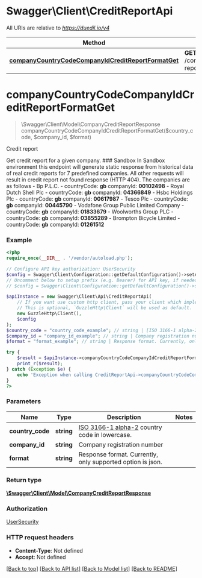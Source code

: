 # Swagger\Client\CreditReportApi

All URIs are relative to *https://duedil.io/v4*

Method | HTTP request | Description
------------- | ------------- | -------------
[**companyCountryCodeCompanyIdCreditReportFormatGet**](CreditReportApi.md#companyCountryCodeCompanyIdCreditReportFormatGet) | **GET** /company/{countryCode}/{companyId}/credit-report.{format} | Credit report


# **companyCountryCodeCompanyIdCreditReportFormatGet**
> \Swagger\Client\Model\CompanyCreditReportResponse companyCountryCodeCompanyIdCreditReportFormatGet($country_code, $company_id, $format)

Credit report

Get credit report for a given company. ### Sandbox  In Sandbox environment this endpoint will generate static response from historical data of real credit reports for 7 predefined companies. All other requests will result in credit report not found response (HTTP 404).   The companies are as follows  - Bp P.L.C. - countryCode: **gb** companyId: **00102498**  - Royal Dutch Shell Plc - countryCode: **gb** companyId: **04366849**  - Hsbc Holdings Plc - countryCode: **gb** companyId: **00617987**  - Tesco Plc - countryCode: **gb** companyId: **00445790**  - Vodafone Group Public Limited Company - countryCode: **gb** companyId: **01833679**  - Woolworths Group PLC - countryCode: **gb** companyId: **03855289**  - Brompton Bicycle Limited - countryCode: **gb** companyId: **01261512**

### Example
```php
<?php
require_once(__DIR__ . '/vendor/autoload.php');

// Configure API key authorization: UserSecurity
$config = Swagger\Client\Configuration::getDefaultConfiguration()->setApiKey('X-AUTH-TOKEN', 'YOUR_API_KEY');
// Uncomment below to setup prefix (e.g. Bearer) for API key, if needed
// $config = Swagger\Client\Configuration::getDefaultConfiguration()->setApiKeyPrefix('X-AUTH-TOKEN', 'Bearer');

$apiInstance = new Swagger\Client\Api\CreditReportApi(
    // If you want use custom http client, pass your client which implements `GuzzleHttp\ClientInterface`.
    // This is optional, `GuzzleHttp\Client` will be used as default.
    new GuzzleHttp\Client(),
    $config
);
$country_code = "country_code_example"; // string | [ISO 3166-1 alpha-2](https://en.wikipedia.org/wiki/ISO_3166-1_alpha-2) country code in lowercase.
$company_id = "company_id_example"; // string | Company registration number
$format = "format_example"; // string | Response format. Currently, only supported option is json.

try {
    $result = $apiInstance->companyCountryCodeCompanyIdCreditReportFormatGet($country_code, $company_id, $format);
    print_r($result);
} catch (Exception $e) {
    echo 'Exception when calling CreditReportApi->companyCountryCodeCompanyIdCreditReportFormatGet: ', $e->getMessage(), PHP_EOL;
}
?>
```

### Parameters

Name | Type | Description  | Notes
------------- | ------------- | ------------- | -------------
 **country_code** | **string**| [ISO 3166-1 alpha-2](https://en.wikipedia.org/wiki/ISO_3166-1_alpha-2) country code in lowercase. |
 **company_id** | **string**| Company registration number |
 **format** | **string**| Response format. Currently, only supported option is json. |

### Return type

[**\Swagger\Client\Model\CompanyCreditReportResponse**](../Model/CompanyCreditReportResponse.md)

### Authorization

[UserSecurity](../../README.md#UserSecurity)

### HTTP request headers

 - **Content-Type**: Not defined
 - **Accept**: Not defined

[[Back to top]](#) [[Back to API list]](../../README.md#documentation-for-api-endpoints) [[Back to Model list]](../../README.md#documentation-for-models) [[Back to README]](../../README.md)

